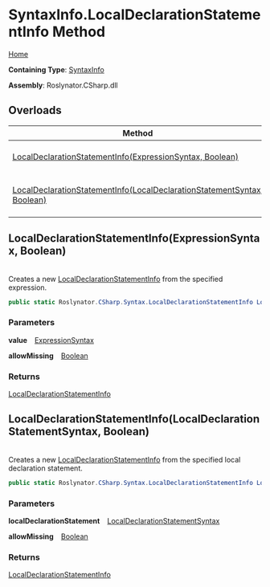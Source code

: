 # SyntaxInfo\.LocalDeclarationStatementInfo Method

[Home](../../../../README.md)

**Containing Type**: [SyntaxInfo](../README.md)

**Assembly**: Roslynator\.CSharp\.dll

## Overloads

| Method | Summary |
| ------ | ------- |
| [LocalDeclarationStatementInfo(ExpressionSyntax, Boolean)](#Roslynator_CSharp_SyntaxInfo_LocalDeclarationStatementInfo_Microsoft_CodeAnalysis_CSharp_Syntax_ExpressionSyntax_System_Boolean_) | Creates a new [LocalDeclarationStatementInfo](../../Syntax/LocalDeclarationStatementInfo/README.md) from the specified expression\. |
| [LocalDeclarationStatementInfo(LocalDeclarationStatementSyntax, Boolean)](#Roslynator_CSharp_SyntaxInfo_LocalDeclarationStatementInfo_Microsoft_CodeAnalysis_CSharp_Syntax_LocalDeclarationStatementSyntax_System_Boolean_) | Creates a new [LocalDeclarationStatementInfo](../../Syntax/LocalDeclarationStatementInfo/README.md) from the specified local declaration statement\. |

## LocalDeclarationStatementInfo\(ExpressionSyntax, Boolean\) <a name="Roslynator_CSharp_SyntaxInfo_LocalDeclarationStatementInfo_Microsoft_CodeAnalysis_CSharp_Syntax_ExpressionSyntax_System_Boolean_"></a>

\
Creates a new [LocalDeclarationStatementInfo](../../Syntax/LocalDeclarationStatementInfo/README.md) from the specified expression\.

```csharp
public static Roslynator.CSharp.Syntax.LocalDeclarationStatementInfo LocalDeclarationStatementInfo(Microsoft.CodeAnalysis.CSharp.Syntax.ExpressionSyntax value, bool allowMissing = false)
```

### Parameters

**value** &ensp; [ExpressionSyntax](https://docs.microsoft.com/en-us/dotnet/api/microsoft.codeanalysis.csharp.syntax.expressionsyntax)

**allowMissing** &ensp; [Boolean](https://docs.microsoft.com/en-us/dotnet/api/system.boolean)

### Returns

[LocalDeclarationStatementInfo](../../Syntax/LocalDeclarationStatementInfo/README.md)

## LocalDeclarationStatementInfo\(LocalDeclarationStatementSyntax, Boolean\) <a name="Roslynator_CSharp_SyntaxInfo_LocalDeclarationStatementInfo_Microsoft_CodeAnalysis_CSharp_Syntax_LocalDeclarationStatementSyntax_System_Boolean_"></a>

\
Creates a new [LocalDeclarationStatementInfo](../../Syntax/LocalDeclarationStatementInfo/README.md) from the specified local declaration statement\.

```csharp
public static Roslynator.CSharp.Syntax.LocalDeclarationStatementInfo LocalDeclarationStatementInfo(Microsoft.CodeAnalysis.CSharp.Syntax.LocalDeclarationStatementSyntax localDeclarationStatement, bool allowMissing = false)
```

### Parameters

**localDeclarationStatement** &ensp; [LocalDeclarationStatementSyntax](https://docs.microsoft.com/en-us/dotnet/api/microsoft.codeanalysis.csharp.syntax.localdeclarationstatementsyntax)

**allowMissing** &ensp; [Boolean](https://docs.microsoft.com/en-us/dotnet/api/system.boolean)

### Returns

[LocalDeclarationStatementInfo](../../Syntax/LocalDeclarationStatementInfo/README.md)

